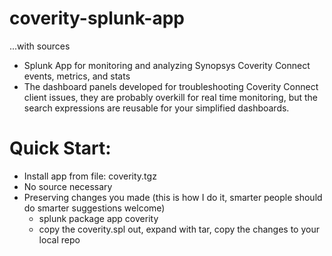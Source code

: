 # coverity-splunk-app
...with sources
  * Splunk App for monitoring and analyzing Synopsys Coverity Connect events, metrics, and stats
  * The dashboard panels developed for troubleshooting Coverity Connect client issues, they are probably overkill for real time monitoring, but the search expressions are reusable for your simplified dashboards.
# Quick Start:
  * Install app from file: coverity.tgz
  * No source necessary
  * Preserving changes you made (this is how I do it, smarter people should do smarter suggestions welcome)
      * splunk package app coverity
      * copy the coverity.spl out, expand with tar, copy the changes to your local repo
  
  
